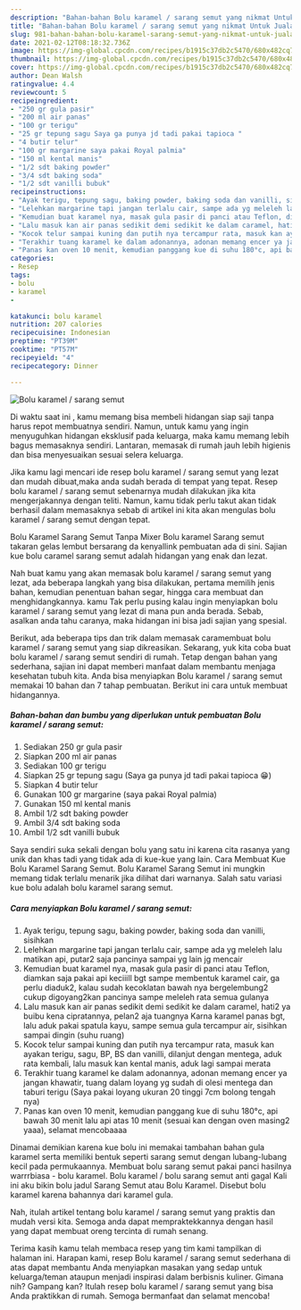 ```yaml
---
description: "Bahan-bahan Bolu karamel / sarang semut yang nikmat Untuk Jualan"
title: "Bahan-bahan Bolu karamel / sarang semut yang nikmat Untuk Jualan"
slug: 981-bahan-bahan-bolu-karamel-sarang-semut-yang-nikmat-untuk-jualan
date: 2021-02-12T08:18:32.736Z
image: https://img-global.cpcdn.com/recipes/b1915c37db2c5470/680x482cq70/bolu-karamel-sarang-semut-foto-resep-utama.jpg
thumbnail: https://img-global.cpcdn.com/recipes/b1915c37db2c5470/680x482cq70/bolu-karamel-sarang-semut-foto-resep-utama.jpg
cover: https://img-global.cpcdn.com/recipes/b1915c37db2c5470/680x482cq70/bolu-karamel-sarang-semut-foto-resep-utama.jpg
author: Dean Walsh
ratingvalue: 4.4
reviewcount: 5
recipeingredient:
- "250 gr gula pasir"
- "200 ml air panas"
- "100 gr terigu"
- "25 gr tepung sagu Saya ga punya jd tadi pakai tapioca "
- "4 butir telur"
- "100 gr margarine saya pakai Royal palmia"
- "150 ml kental manis"
- "1/2 sdt baking powder"
- "3/4 sdt baking soda"
- "1/2 sdt vanilli bubuk"
recipeinstructions:
- "Ayak terigu, tepung sagu, baking powder, baking soda dan vanilli, sisihkan"
- "Lelehkan margarine tapi jangan terlalu cair, sampe ada yg meleleh lalu matikan api, putar2 saja pancinya sampai yg lain jg mencair"
- "Kemudian buat karamel nya, masak gula pasir di panci atau Teflon, diamkan saja pakai api keciiill bgt sampe membentuk karamel cair, ga perlu diaduk2, kalau sudah kecoklatan bawah nya bergelembung2 cukup digoyang2kan pancinya sampe meleleh rata semua gulanya"
- "Lalu masuk kan air panas sedikit demi sedikit ke dalam caramel, hati2 ya buibu kena cipratannya, pelan2 aja tuangnya Karna karamel panas bgt, lalu aduk pakai spatula kayu, sampe semua gula tercampur air, sisihkan sampai dingin (suhu ruang)"
- "Kocok telur sampai kuning dan putih nya tercampur rata, masuk kan ayakan terigu, sagu, BP, BS dan vanilli, dilanjut dengan mentega, aduk rata kembali, lalu masuk kan kental manis, aduk lagi sampai merata"
- "Terakhir tuang karamel ke dalam adonannya, adonan memang encer ya jangan khawatir, tuang dalam loyang yg sudah di olesi mentega dan taburi terigu (Saya pakai loyang ukuran 20 tinggi 7cm bolong tengah nya)"
- "Panas kan oven 10 menit, kemudian panggang kue di suhu 180°c, api bawah 30 menit lalu api atas 10 menit (sesuai kan dengan oven masing2 yaaa), selamat mencobaaaa"
categories:
- Resep
tags:
- bolu
- karamel
- 

katakunci: bolu karamel  
nutrition: 207 calories
recipecuisine: Indonesian
preptime: "PT39M"
cooktime: "PT57M"
recipeyield: "4"
recipecategory: Dinner

---
```



![Bolu karamel / sarang semut](https://img-global.cpcdn.com/recipes/b1915c37db2c5470/680x482cq70/bolu-karamel-sarang-semut-foto-resep-utama.jpg)

Di waktu  saat ini , kamu memang bisa membeli hidangan siap saji tanpa harus repot membuatnya sendiri. Namun, untuk kamu yang ingin menyuguhkan hidangan eksklusif pada keluarga, maka kamu memang lebih bagus memasaknya sendiri. Lantaran, memasak di rumah jauh lebih higienis dan bisa menyesuaikan sesuai selera keluarga.

Jika kamu lagi mencari ide resep bolu karamel / sarang semut yang lezat dan mudah dibuat,maka anda sudah berada di tempat yang tepat. Resep bolu karamel / sarang semut  sebenarnya mudah dilakukan jika kita mengerjakannya dengan teliti. Namun, kamu tidak perlu takut akan tidak berhasil dalam memasaknya 
sebab di artikel ini kita akan mengulas bolu karamel / sarang semut dengan tepat.  

Bolu Karamel Sarang Semut Tanpa Mixer Bolu karamel Sarang semut takaran gelas lembut bersarang da kenyallink pembuatan ada di sini. Sajian kue bolu caramel sarang semut adalah hidangan yang enak dan lezat.

Nah buat kamu yang akan memasak bolu karamel / sarang semut yang lezat, ada beberapa langkah yang bisa dilakukan, pertama memilih jenis bahan, kemudian penentuan bahan segar, hingga cara membuat dan menghidangkannya. kamu Tak perlu pusing kalau ingin menyiapkan bolu karamel / sarang semut yang lezat di mana pun anda berada. Sebab, asalkan anda  tahu caranya, maka hidangan ini bisa jadi sajian yang spesial.

Berikut, ada beberapa tips dan trik dalam memasak caramembuat bolu karamel / sarang semut yang siap dikreasikan. Sekarang, yuk kita coba buat bolu karamel / sarang semut sendiri di rumah. Tetap dengan bahan yang sederhana, sajian ini dapat memberi manfaat dalam membantu menjaga kesehatan tubuh kita. Anda bisa menyiapkan Bolu karamel / sarang semut memakai 10 bahan dan 7 tahap pembuatan. Berikut ini cara untuk membuat hidangannya.

<!--inarticleads1-->

##### Bahan-bahan dan bumbu yang diperlukan untuk pembuatan Bolu karamel / sarang semut:

1. Sediakan 250 gr gula pasir
1. Siapkan 200 ml air panas
1. Sediakan 100 gr terigu
1. Siapkan 25 gr tepung sagu (Saya ga punya jd tadi pakai tapioca 😁)
1. Siapkan 4 butir telur
1. Gunakan 100 gr margarine (saya pakai Royal palmia)
1. Gunakan 150 ml kental manis
1. Ambil 1/2 sdt baking powder
1. Ambil 3/4 sdt baking soda
1. Ambil 1/2 sdt vanilli bubuk


Saya sendiri suka sekali dengan bolu yang satu ini karena cita rasanya yang unik dan khas tadi yang tidak ada di kue-kue yang lain. Cara Membuat Kue Bolu Karamel Sarang Semut. Bolu Karamel Sarang Semut ini mungkin memang tidak terlalu menarik jika dilihat dari warnanya. Salah satu variasi kue bolu adalah bolu karamel sarang semut. 

<!--inarticleads2-->

##### Cara menyiapkan Bolu karamel / sarang semut:

1. Ayak terigu, tepung sagu, baking powder, baking soda dan vanilli, sisihkan
1. Lelehkan margarine tapi jangan terlalu cair, sampe ada yg meleleh lalu matikan api, putar2 saja pancinya sampai yg lain jg mencair
1. Kemudian buat karamel nya, masak gula pasir di panci atau Teflon, diamkan saja pakai api keciiill bgt sampe membentuk karamel cair, ga perlu diaduk2, kalau sudah kecoklatan bawah nya bergelembung2 cukup digoyang2kan pancinya sampe meleleh rata semua gulanya
1. Lalu masuk kan air panas sedikit demi sedikit ke dalam caramel, hati2 ya buibu kena cipratannya, pelan2 aja tuangnya Karna karamel panas bgt, lalu aduk pakai spatula kayu, sampe semua gula tercampur air, sisihkan sampai dingin (suhu ruang)
1. Kocok telur sampai kuning dan putih nya tercampur rata, masuk kan ayakan terigu, sagu, BP, BS dan vanilli, dilanjut dengan mentega, aduk rata kembali, lalu masuk kan kental manis, aduk lagi sampai merata
1. Terakhir tuang karamel ke dalam adonannya, adonan memang encer ya jangan khawatir, tuang dalam loyang yg sudah di olesi mentega dan taburi terigu (Saya pakai loyang ukuran 20 tinggi 7cm bolong tengah nya)
1. Panas kan oven 10 menit, kemudian panggang kue di suhu 180°c, api bawah 30 menit lalu api atas 10 menit (sesuai kan dengan oven masing2 yaaa), selamat mencobaaaa


Dinamai demikian karena kue bolu ini memakai tambahan bahan gula karamel serta memiliki bentuk seperti sarang semut dengan lubang-lubang kecil pada permukaannya. Membuat bolu sarang semut pakai panci hasilnya warrrbiasa - bolu karamel. Bolu karamel / bolu sarang semut anti gagal Kali ini aku bikin bolu jadul Sarang Semut atau Bolu Karamel. Disebut bolu karamel karena bahannya dari karamel gula. 

Nah, itulah artikel tentang  bolu karamel / sarang semut  yang praktis dan mudah versi kita. Semoga anda dapat mempraktekkannya dengan hasil yang dapat membuat oreng tercinta di rumah senang. 

Terima kasih kamu telah membaca resep yang tim kami tampilkan di halaman ini. Harapan kami, resep  Bolu karamel / sarang semut sederhana di atas dapat membantu Anda menyiapkan masakan yang sedap untuk keluarga/teman ataupun menjadi inspirasi dalam berbisnis kuliner. Gimana nih? Gampang kan? Itulah resep bolu karamel / sarang semut yang bisa Anda praktikkan di rumah. Semoga bermanfaat dan selamat mencoba!

